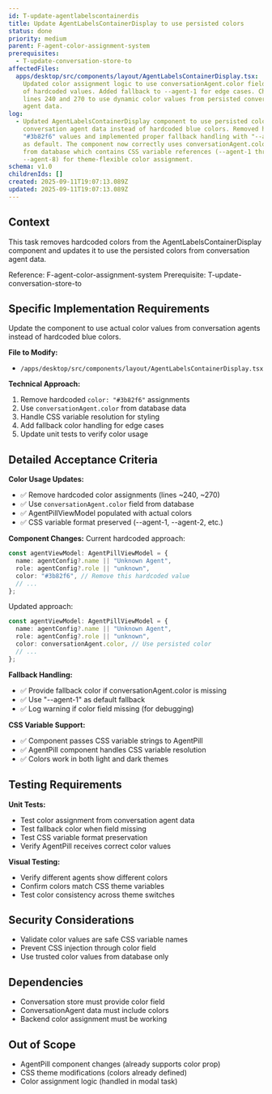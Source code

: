 ```yaml
---
id: T-update-agentlabelscontainerdis
title: Update AgentLabelsContainerDisplay to use persisted colors
status: done
priority: medium
parent: F-agent-color-assignment-system
prerequisites:
  - T-update-conversation-store-to
affectedFiles:
  apps/desktop/src/components/layout/AgentLabelsContainerDisplay.tsx:
    Updated color assignment logic to use conversationAgent.color field instead
    of hardcoded values. Added fallback to --agent-1 for edge cases. Changed
    lines 240 and 270 to use dynamic color values from persisted conversation
    agent data.
log:
  - Updated AgentLabelsContainerDisplay component to use persisted colors from
    conversation agent data instead of hardcoded blue colors. Removed hardcoded
    "#3b82f6" values and implemented proper fallback handling with "--agent-1"
    as default. The component now correctly uses conversationAgent.color field
    from database which contains CSS variable references (--agent-1 through
    --agent-8) for theme-flexible color assignment.
schema: v1.0
childrenIds: []
created: 2025-09-11T19:07:13.089Z
updated: 2025-09-11T19:07:13.089Z
---
```


## Context

This task removes hardcoded colors from the AgentLabelsContainerDisplay component and updates it to use the persisted colors from conversation agent data.

Reference: F-agent-color-assignment-system
Prerequisite: T-update-conversation-store-to

## Specific Implementation Requirements

Update the component to use actual color values from conversation agents instead of hardcoded blue colors.

**File to Modify:**

- `/apps/desktop/src/components/layout/AgentLabelsContainerDisplay.tsx`

**Technical Approach:**

1. Remove hardcoded `color: "#3b82f6"` assignments
2. Use `conversationAgent.color` from database data
3. Handle CSS variable resolution for styling
4. Add fallback color handling for edge cases
5. Update unit tests to verify color usage

## Detailed Acceptance Criteria

**Color Usage Updates:**

- ✅ Remove hardcoded color assignments (lines ~240, ~270)
- ✅ Use `conversationAgent.color` field from database
- ✅ AgentPillViewModel populated with actual colors
- ✅ CSS variable format preserved (--agent-1, --agent-2, etc.)

**Component Changes:**
Current hardcoded approach:

```typescript
const agentViewModel: AgentPillViewModel = {
  name: agentConfig?.name || "Unknown Agent",
  role: agentConfig?.role || "unknown",
  color: "#3b82f6", // Remove this hardcoded value
  // ...
};
```

Updated approach:

```typescript
const agentViewModel: AgentPillViewModel = {
  name: agentConfig?.name || "Unknown Agent",
  role: agentConfig?.role || "unknown",
  color: conversationAgent.color, // Use persisted color
  // ...
};
```

**Fallback Handling:**

- ✅ Provide fallback color if conversationAgent.color is missing
- ✅ Use "--agent-1" as default fallback
- ✅ Log warning if color field missing (for debugging)

**CSS Variable Support:**

- ✅ Component passes CSS variable strings to AgentPill
- ✅ AgentPill component handles CSS variable resolution
- ✅ Colors work in both light and dark themes

## Testing Requirements

**Unit Tests:**

- Test color assignment from conversation agent data
- Test fallback color when field missing
- Test CSS variable format preservation
- Verify AgentPill receives correct color values

**Visual Testing:**

- Verify different agents show different colors
- Confirm colors match CSS theme variables
- Test color consistency across theme switches

## Security Considerations

- Validate color values are safe CSS variable names
- Prevent CSS injection through color field
- Use trusted color values from database only

## Dependencies

- Conversation store must provide color field
- ConversationAgent data must include colors
- Backend color assignment must be working

## Out of Scope

- AgentPill component changes (already supports color prop)
- CSS theme modifications (colors already defined)
- Color assignment logic (handled in modal task)
